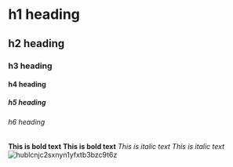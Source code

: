 # h1 heading
## h2 heading
### h3 heading
#### h4 heading
##### h5 heading
###### h6 heading

**This is bold text**
__This is bold text__
*This is italic text*
_This is italic text_
![hublcnjc2sxnyn1yfxtb3bzc9t6z](https://github.com/user-attachments/assets/28a64731-cf88-4f9a-a7c2-1bd62a2e1caa)
